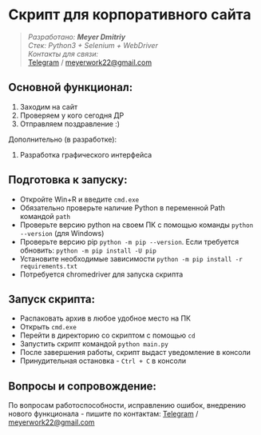 Скрипт для корпоративного сайта
=====================
> *Разработано: **Meyer Dmitriy*** <br />
> *Стек: Python3 + Selenium + WebDriver* <br />
> *Контакты для связи:* <br />
> [Telegram](https://t.me/meyerwork) / meyerwork22@gmail.com

Основной функционал:
-----------------------------------

1. Заходим на сайт
2. Проверяем у кого сегодня ДР
3. Отправляем поздравление :)

Дополнительно (в разработке):
1. Разработка графического интерфейса

Подготовка к запуску:
-----------------------------------
+ Откройте Win+R и введите `cmd.exe`
+ Обязательно проверьте наличие Python в переменной Path командой `path`
+ Проверьте версию python на своем ПК с помощью команды `python --version` (для Windows)
+ Проверьте версию pip `python -m pip --version`. Если требуется обновить: `python -m pip install -U pip`
+ Установите необходимые зависимости `python -m pip install -r requirements.txt`
+ Потребуется chromedriver для запуска скрипта

Запуск скрипта:
-----------------------------------
+ Распаковать архив в любое удобное место на ПК
+ Открыть `cmd.exe`
+ Перейти в директорию со скриптом c помощью `cd`
+ Запустить скрипт командой `python main.py`
+ После завершения работы, скрипт выдаст уведомление в консоли
+ Принудительная остановка - `Ctrl + C` в консоли


Вопросы и сопровождение:
-----------------------------------
По вопросам работоспособности, исправлению ошибок, внедрению нового функционала - пишите по контактам:
[Telegram](https://t.me/meyerwork) / meyerwork22@gmail.com